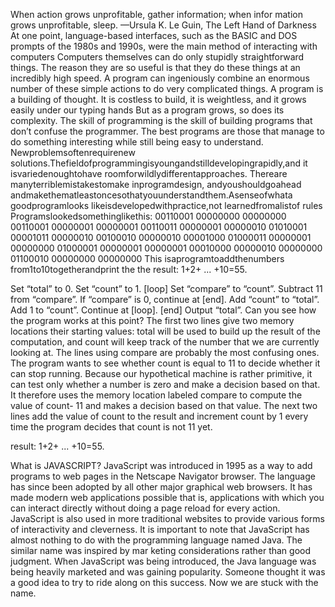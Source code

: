   When action grows unprofitable, gather information; when infor
mation grows unprofitable, sleep.
 —Ursula K. Le Guin, The Left Hand of Darkness
  At one point, language-based interfaces, such as the BASIC and DOS prompts
 of the 1980s and 1990s, were the main method of interacting with computers
  Computers themselves can do only stupidly straightforward things.
 The reason they are so useful is that they do these things at an incredibly
 high speed. A program can ingeniously combine an enormous number of these
 simple actions to do very complicated things.
 A program is a building of thought. It is costless to build, it is weightless,
 and it grows easily under our typing hands
  But as a program grows, so does
 its complexity. The skill of programming is the skill of building programs that
 don’t confuse the programmer. The best programs are those that manage to
 do something interesting while still being easy to understand.
  Newproblemsoftenrequirenew
 solutions.Thefieldofprogrammingisyoungandstilldevelopingrapidly,and
 it isvariedenoughtohave roomforwildlydifferentapproaches. Thereare
 manyterriblemistakestomake inprogramdesign, andyoushouldgoahead
 andmakethematleastoncesothatyouunderstandthem.Asenseofwhata
 goodprogramlooks likeisdevelopedwithpractice,not learnedfromalistof
 rules
 Programslookedsomethinglikethis:
 00110001 00000000 00000000
 00110001 00000001 00000001
 00110011 00000001 00000010
 01010001 00001011 00000010
 00100010 00000010 00001000
 01000011 00000001 00000000
 01000001 00000001 00000001
 00010000 00000010 00000000
 01100010 00000000 00000000
 This isaprogramtoaddthenumbers from1to10togetherandprint the  the
 result: 1+2+ ... +10=55.


 Set “total” to 0.
 Set “count” to 1.
 [loop]
 Set “compare” to “count”.
 Subtract 11 from “compare”.
 If “compare” is 0, continue at [end].
 Add “count” to “total”.
 Add 1 to “count”.
 Continue at [loop].
 [end]
 Output “total”.
 Can you see how the program works at this point? The first two lines give
 two memory locations their starting values: total will be used to build up the
 result of the computation, and count will keep track of the number that we are
 currently looking at. The lines using compare are probably the most confusing
 ones. The program wants to see whether count is equal to 11 to decide whether
 it can stop running. Because our hypothetical machine is rather primitive, it
 can test only whether a number is zero and make a decision based on that.
 It therefore uses the memory location labeled compare to compute the value
 of count- 11 and makes a decision based on that value. The next two lines
 add the value of count to the result and increment count by 1 every time the
 program decides that count is not 11 yet.


 
 result: 1+2+ ... +10=55.

 What is JAVASCRIPT?
 JavaScript was introduced in 1995 as a way to add programs to web pages in the
 Netscape Navigator browser.
  The language has since been adopted by all other
 major graphical web browsers. It has made modern web applications possible
that is, applications with which you can interact directly without doing a page
 reload for every action. JavaScript is also used in more traditional websites to
 provide various forms of interactivity and cleverness.
  It is important to note that JavaScript has almost nothing to do with the
 programming language named Java. The similar name was inspired by mar
keting considerations rather than good judgment. When JavaScript was being
 introduced, the Java language was being heavily marketed and was gaining
 popularity. Someone thought it was a good idea to try to ride along on this
 success. Now we are stuck with the name.
 
